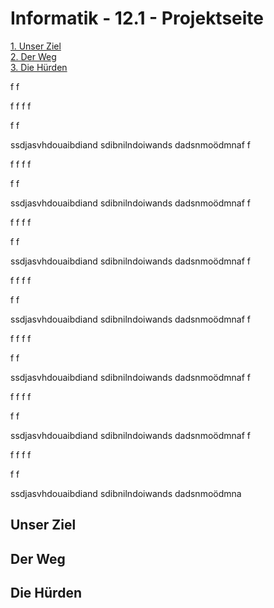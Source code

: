 # Informatik - 12.1 - Projektseite

[1. Unser Ziel](#1)  
[2. Der Weg](#2)  
[3. Die Hürden](#3)

f
f

f
f
f
f

f
f


ssdjasvhdouaibdiand
sdibnilndoiwands
dadsnmoödmnaf
f

f
f
f
f

f
f


ssdjasvhdouaibdiand
sdibnilndoiwands
dadsnmoödmnaf
f

f
f
f
f

f
f


ssdjasvhdouaibdiand
sdibnilndoiwands
dadsnmoödmnaf
f

f
f
f
f

f
f


ssdjasvhdouaibdiand
sdibnilndoiwands
dadsnmoödmnaf
f

f
f
f
f

f
f


ssdjasvhdouaibdiand
sdibnilndoiwands
dadsnmoödmnaf
f

f
f
f
f

f
f


ssdjasvhdouaibdiand
sdibnilndoiwands
dadsnmoödmnaf
f

f
f
f
f

f
f


ssdjasvhdouaibdiand
sdibnilndoiwands
dadsnmoödmna
## Unser Ziel<a name="1"></a>


## Der Weg<a name="2"></a>



## Die Hürden<a name="3"></a>
